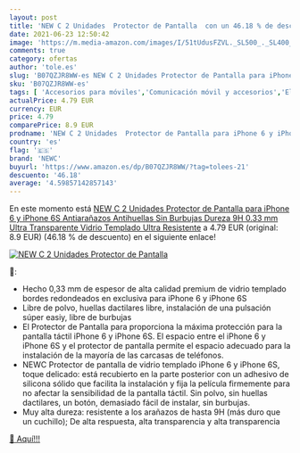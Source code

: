 ```yaml
---
layout: post
title: 'NEW C 2 Unidades  Protector de Pantalla  con un 46.18 % de descuento'
date: 2021-06-23 12:50:42
image: 'https://m.media-amazon.com/images/I/51tUdusFZVL._SL500_._SL400_.jpg'
comments: true
category: ofertas
author: 'tole.es'
slug: 'B07QZJR8WW-es NEW C 2 Unidades Protector de Pantalla para iPhone 6 y...'
sku: 'B07QZJR8WW-es'
tags: [ 'Accesorios para móviles','Comunicación móvil y accesorios','Electrónica','Mantenimiento, cuidado y reparaciones de teléfonos móviles','Protectores de pantalla para móviles','iphone','newc', ]
actualPrice: 4.79 EUR
currency: EUR
price: 4.79
comparePrice: 8.9 EUR
prodname: 'NEW C 2 Unidades  Protector de Pantalla para iPhone 6 y iPhone 6S  Antiarañazos  Antihuellas  Sin Burbujas  Dureza 9H  0.33 mm Ultra Transparente  Vidrio Templado Ultra Resistente'
country: 'es'
flag: '🇪🇸'
brand: 'NEWC'
buyurl: 'https://www.amazon.es/dp/B07QZJR8WW/?tag=tolees-21'
descuento: '46.18'
average: '4.59857142857143'
---
```


En este momento está [NEW C 2 Unidades  Protector de Pantalla para iPhone 6 y iPhone 6S  Antiarañazos  Antihuellas  Sin Burbujas  Dureza 9H  0.33 mm Ultra Transparente  Vidrio Templado Ultra Resistente](https://www.amazon.es/dp/B07QZJR8WW/?tag=tolees-21) a 4.79 EUR (original: 8.9 EUR) (46.18 %  de descuento) en el siguiente enlace!

[![NEW C 2 Unidades  Protector de Pantalla ](https://m.media-amazon.com/images/I/51tUdusFZVL._SL500_._SL400_.jpg)](https://www.amazon.es/dp/B07QZJR8WW/?tag=tolees-21)

🔎:

- Hecho 0,33 mm de espesor de alta calidad premium de vidrio templado bordes redondeados en exclusiva para iPhone 6 y iPhone 6S
- Libre de polvo, huellas dactilares libre, instalación de una pulsación súper easiy, libre de burbujas
- El Protector de Pantalla para proporciona la máxima protección para la pantalla táctil iPhone 6 y iPhone 6S. El espacio entre el iPhone 6 y iPhone 6S y el protector de pantalla permite el espacio adecuado para la instalación de la mayoría de las carcasas de teléfonos.
- NEWC Protector de pantalla de vidrio templado iPhone 6 y iPhone 6S, toque delicado: está recubierto en la parte posterior con un adhesivo de silicona sólido que facilita la instalación y fija la película firmemente para no afectar la sensibilidad de la pantalla táctil. Sin polvo, sin huellas dactilares, un botón, demasiado fácil de instalar, sin burbujas.
- Muy alta dureza: resistente a los arañazos de hasta 9H (más duro que un cuchillo); De alta respuesta, alta transparencia y alta transparencia

[🛒 Aquí!!!](https://www.amazon.es/dp/B07QZJR8WW/?tag=tolees-21)
